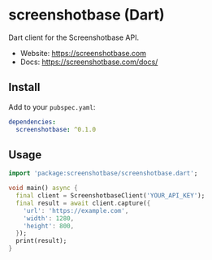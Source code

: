 # screenshotbase (Dart)

Dart client for the Screenshotbase API.

- Website: https://screenshotbase.com
- Docs: https://screenshotbase.com/docs/

## Install

Add to your `pubspec.yaml`:

```yaml
dependencies:
  screenshotbase: ^0.1.0
```

## Usage

```dart
import 'package:screenshotbase/screenshotbase.dart';

void main() async {
  final client = ScreenshotbaseClient('YOUR_API_KEY');
  final result = await client.capture({
    'url': 'https://example.com',
    'width': 1280,
    'height': 800,
  });
  print(result);
}
```
